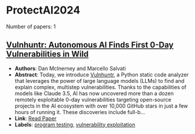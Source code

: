 # ProtectAI2024

Number of papers: 1

## [Vulnhuntr: Autonomous AI Finds First 0-Day Vulnerabilities in Wild](paper_1.md)
- **Authors**: Dan McInerney and Marcello Salvati
- **Abstract**: Today, we introduce [Vulnhuntr](https://github.com/protectai/vulnhuntr), a Python static code analyzer that leverages the power of large language models (LLMs) to find and explain complex, multistep vulnerabilities. Thanks to the capabilities of models like Claude 3.5, AI has now uncovered more than a dozen remotely exploitable 0-day vulnerabilities targeting open-source projects in the AI ecosystem with over 10,000 GitHub stars in just a few hours of running it. These discoveries include full-b...
- **Link**: [Read Paper](https://protectai.com/threat-research/vulnhuntr-first-0-day-vulnerabilities)
- **Labels**: [program testing](../../labels/program_testing.md), [vulnerability exploitation](../../labels/vulnerability_exploitation.md)

